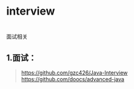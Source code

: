 # interview

# 
面试相关


## 1.面试：
>https://github.com/gzc426/Java-Interview
>https://github.com/doocs/advanced-java
